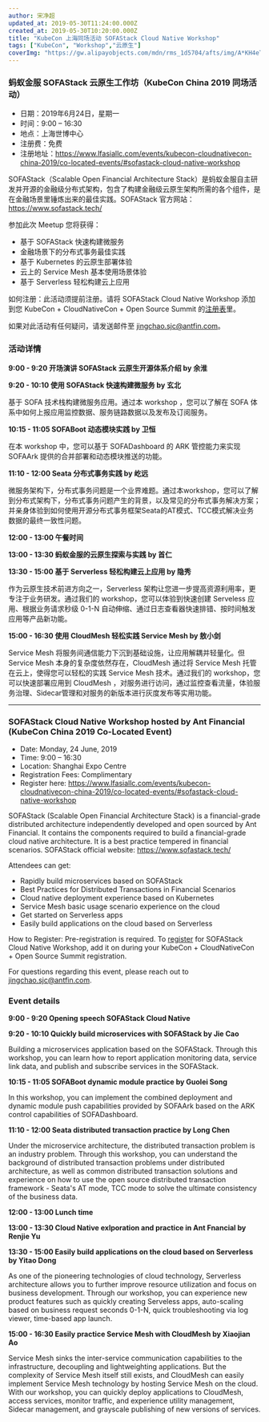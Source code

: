 ```yaml
---
author: 宋净超
updated_at: 2019-05-30T11:24:00.000Z
created_at: 2019-05-30T10:20:00.000Z
title: "KubeCon 上海同场活动 SOFAStack Cloud Native Workshop"
tags: ["KubeCon", "Workshop","云原生"]
coverImg: "https://gw.alipayobjects.com/mdn/rms_1d5704/afts/img/A*KH4eT5Ye1wEAAAAAAAAAAABjARQnAQ"
---
```


### 蚂蚁金服 SOFAStack 云原生工作坊（KubeCon China 2019 同场活动）

- 日期：2019年6月24日，星期一
- 时间：9:00 – 16:30
- 地点：上海世博中心
- 注册费：免费
- 注册地址：https://www.lfasiallc.com/events/kubecon-cloudnativecon-china-2019/co-located-events/#sofastack-cloud-native-workshop

SOFAStack（Scalable Open Financial Architecture Stack）是蚂蚁金服自主研发并开源的金融级分布式架构，包含了构建金融级云原生架构所需的各个组件，是在金融场景里锤炼出来的最佳实践。SOFAStack 官方网站：https://www.sofastack.tech/

参加此次 Meetup 您将获得：

- 基于 SOFAStack 快速构建微服务
- 金融场景下的分布式事务最佳实践
- 基于 Kubernetes 的云原生部署体验
- 云上的 Service Mesh 基本使用场景体验
- 基于 Serverless 轻松构建云上应用

如何注册：此活动须提前注册。请将 SOFAStack Cloud Native Workshop 添加到您 KubeCon + CloudNativeCon + Open Source Summit 的[注册表](https://www.lfasiallc.com/events/kubecon-cloudnativecon-china-2019/register/)里。

如果对此活动有任何疑问，请发送邮件至 [jingchao.sjc@antfin.com](mailto:jingchao.sjc@antfin.com)。

### 活动详情

**9:00 - 9:20 开场演讲 SOFAStack 云原生开源体系介绍 by 余淮**

**9:20 - 10:10 使用 SOFAStack 快速构建微服务 by 玄北**

基于 SOFA 技术栈构建微服务应用。通过本 workshop ，您可以了解在 SOFA 体系中如何上报应用监控数据、服务链路数据以及发布及订阅服务。

**10:15 - 11:05 SOFABoot 动态模块实践 by 卫恒**

在本 workshop 中，您可以基于 SOFADashboard 的 ARK 管控能力来实现 SOFAArk 提供的合并部署和动态模块推送的功能。

**11:10 - 12:00 Seata 分布式事务实践 by 屹远**

微服务架构下，分布式事务问题是一个业界难题。通过本workshop，您可以了解到分布式架构下，分布式事务问题产生的背景，以及常见的分布式事务解决方案；并亲身体验到如何使用开源分布式事务框架Seata的AT模式、TCC模式解决业务数据的最终一致性问题。

**12:00 - 13:00 午餐时间**

**13:00 - 13:30 蚂蚁金服的云原生探索与实践 by 首仁**

**13:30 - 15:00 基于 Serverless 轻松构建云上应用 by 隐秀**

作为云原生技术前进方向之一，Serverless 架构让您进一步提高资源利用率，更专注于业务研发。通过我们的 workshop，您可以体验到快速创建 Serveless 应用、根据业务请求秒级 0-1-N 自动伸缩、通过日志查看器快速排错、按时间触发应用等产品新功能。

**15:00 - 16:30 使用 CloudMesh 轻松实践 Service Mesh by 敖小剑**

Service Mesh 将服务间通信能力下沉到基础设施，让应用解耦并轻量化。但 Service Mesh 本身的复杂度依然存在，CloudMesh 通过将 Service Mesh 托管在云上，使得您可以轻松的实践 Service Mesh 技术。通过我们的 workshop，您可以快速部署应用到 CloudMesh ，对服务进行访问，通过监控查看流量，体验服务治理、Sidecar管理和对服务的新版本进行灰度发布等实用功能。

---

### SOFAStack Cloud Native Workshop hosted by Ant Financial (KubeCon China 2019 Co-Located Event)

- Date: Monday, 24 June, 2019
- Time: 9:00 – 16:30
- Location: Shanghai Expo Centre
- Registration Fees: Complimentary
- Register here: https://www.lfasiallc.com/events/kubecon-cloudnativecon-china-2019/co-located-events/#sofastack-cloud-native-workshop

SOFAStack (Scalable Open Financial Architecture Stack) is a financial-grade distributed architecture independently developed and open sourced by Ant Financial. It contains the components required to build a financial-grade cloud native architecture. It is a best practice tempered in financial scenarios. SOFAStack official website: https://www.sofastack.tech/

Attendees can get:

- Rapidly build microservices based on SOFAStack
- Best Practices for Distributed Transactions in Financial Scenarios
- Cloud native deployment experience based on Kubernetes
- Service Mesh basic usage scenario experience on the cloud
- Get started on Serverless apps
- Easily build applications on the cloud based on Serverless

How to Register: Pre-registration is required. To [register](https://www.lfasiallc.com/events/kubecon-cloudnativecon-china-2019/register/) for SOFAStack Cloud Native Workshop, add it on during your KubeCon + CloudNativeCon + Open Source Summit registration.

For questions regarding this event, please reach out to [jingchao.sjc@antfin.com](mailto:jingchao.sjc@antfin.com).

### Event details

**9:00 - 9:20 Opening speech SOFAStack Cloud Native**

**9:20 - 10:10 Quickly build microservices with SOFAStack by Jie Cao**

Building a microservices application based on the SOFAStack. Through this workshop, you can learn how to report application monitoring data, service link data, and publish and subscribe services in the SOFAStack.

**10:15 - 11:05 SOFABoot dynamic module practice by Guolei Song**

In this workshop, you can implement the combined deployment and dynamic module push capabilities provided by SOFAArk based on the ARK control capabilities of SOFADashboard.

**11:10 - 12:00 Seata distributed transaction practice by Long Chen**

Under the microservice architecture, the distributed transaction problem is an industry problem. Through this workshop, you can understand the background of distributed transaction problems under distributed architecture, as well as common distributed transaction solutions and experience on how to use the open source distributed transaction framework - Seata's AT mode, TCC mode to solve the ultimate  consistency of the business data.

**12:00 - 13:00 Lunch time**

**13:00 - 13:30 Cloud Native exlporation and practice in Ant Fnancial by Renjie Yu**

**13:30 - 15:00 Easily build applications on the cloud based on Serverless by Yitao Dong**

As one of the pioneering technologies of cloud technology, Serverless architecture allows you to further improve resource utilization and focus on business development. Through our workshop, you can experience new product features such as quickly creating Serveless apps, auto-scaling based on business request seconds 0-1-N, quick troubleshooting via log viewer, time-based app launch.

**15:00 - 16:30 Easily practice Service Mesh with CloudMesh by Xiaojian Ao**

Service Mesh sinks the inter-service communication capabilities to the infrastructure, decoupling and lightweighting applications. But the complexity of Service Mesh itself still exists, and CloudMesh can easily implement Service Mesh technology by hosting Service Mesh on the cloud. With our workshop, you can quickly deploy applications to CloudMesh, access services, monitor traffic, and experience utility management, Sidecar management, and grayscale publishing of new versions of services.

